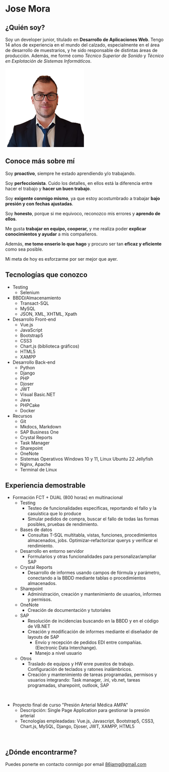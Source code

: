 # Jose Mora

## ¿Quién soy?

Soy un developer junior, titulado en **Desarrollo de Aplicaciones Web**. 
Tengo 14 años de experiencia en el mundo del calzado, especialmente en el área de desarrollo de muestrarios, y he sido responsable de distintas áreas de producción. 
Además, me formé como *Técnico Superior de Sonido* y *Técnico en Explotación de Sistemas Informáticos*.

<img src="a.png" alt="mi_foto" width="250"/>

<br/>

## Conoce más sobre mí

Soy **proactivo**, siempre he estado aprendiendo y/o trabajando.

Soy **perfeccionista**. Cuido los detalles, en ellos está la diferencia entre hacer el trabajo y **hacer un buen trabajo**.

Soy **exigente conmigo mismo**, ya que estoy acostumbrado a trabajar **bajo presión y con fechas ajustadas**.

Soy **honesto**, porque si me equivoco, reconozco mis errores y **aprendo de ellos**. 

Me gusta **trabajar en equipo, cooperar,** y me realiza poder **explicar conocimientos y ayudar** a mis compañeros.

Además, **me tomo enserio lo que hago** y procuro ser tan **eficaz y eficiente** como sea posible.

Mi meta de hoy es esforzarme por ser mejor que ayer.


## Tecnologías que conozco

* Testing
	* Selenium
* BBDD/Almacenamiento
	* Transact-SQL
	* MySQL
	* JSON, XML, XHTML, Xpath
* Desarrollo Front-end
	* Vue.js
	* JavaScript
	* Bootstrap5
	* CSS3
	* Chart.js (biblioteca gráficos)
	* HTML5
	* XAMPP
* Desarrollo Back-end
	* Python
	* Django
	* PHP
	* Djoser
	* JWT
	* Visual Basic.NET
	* Java
	* PHPCake
	* Docker
* Recursos
	* Git
	* Mkdocs, Markdown
	* SAP Business One
	* Crystal Reports
	* Task Manager
	* Sharepoint
	* OneNote
	* Sistemas Operativos Windows 10 y 11, Linux Ubuntu 22 Jellyfish
	* Nginx, Apache
	* Terminal de Linux
	

## Experiencia demostrable

* Formación FCT + DUAL (800 horas) en multinacional
	* Testing
 		* Testeo de funcionalidades especificas, reportando el fallo y la casuística que lo produce
   		* Simular pedidos de compra, buscar el fallo de todas las formas posibles, pruebas de rendimiento.
	* Bases de datos
		* Consultas T-SQL multitabla, vistas, funciones, procedimientos almacenados, jobs. Optimizar-refactorizar querys y verificar el rendimiento.
  	* Desarrollo en entorno servidor
  		* Formularios y otras funcionalidades para personalizar/ampliar SAP
  	 * Crystal Reports
  	 	* Desarrollo de informes usando campos de fórmula y parámetro, conectando a la BBDD mediante tablas o procedimientos almacenados.
  	* Sharepoint
  		* Administración, creación y mantenimiento de usuarios, informes y permisos.
	* OneNote
		* Creación de documentación y tutoriales
	* SAP
 		* Resolución de incidencias buscando en la BBDD y en el código de VB.NET
   		* Creación y modificación de informes mediante el diseñador de layouts de SAP
     		* Envío y recepción de pedidos EDI entre compañías. (Electronic Data Interchange).
       		* Manejo a nivel usuario
	* Otros
 		* Traslado de equipos y HW enre puestos de trabajo. Configuración de teclados y ratones inalámbricos.
   		* Creación y mantenimiento de tareas programadas, permisos y usuarios integrando: Task manager, .ini, vb.net, tareas programadas, sharepoint, outlook, SAP

<br/>

* Proyecto final de curso "Presión Arterial Médica AMPA"
	* Descripción: Single Page Application para gestionar la presión arterial
	* Tecnologías empleadadas: Vue.js, Javascript, Bootstrap5, CSS3, Chart.js, MySQL, Django, Djoser, JWT, XAMPP, HTML5




<br/>

## ¿Dónde encontrarme?

Puedes ponerte en contacto conmigo por email [86jamg@gmail.com](mailto:86jamg@gmail.com)
